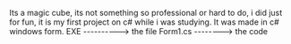 Its a magic cube, its not something so professional or hard to do, i did just for fun, it is my first project on c# while i was studying. It was made in c# windows form.
EXE ----------> the file
Form1.cs --------> the code
